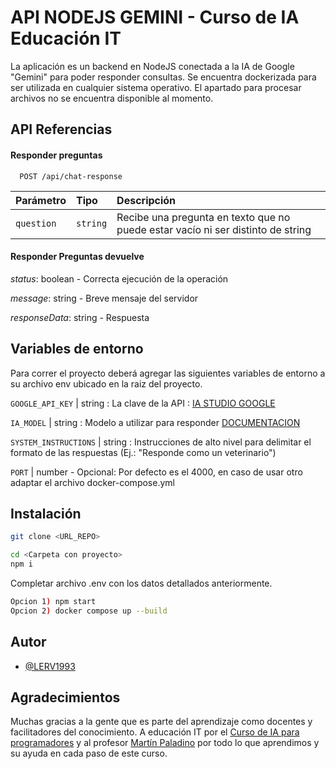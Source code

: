 
# API NODEJS GEMINI - Curso de IA Educación IT

La aplicación es un backend en NodeJS conectada a la IA de Google "Gemini" para poder responder consultas.
Se encuentra dockerizada para ser utilizada en cualquier sistema operativo.
El apartado para procesar archivos no se encuentra disponible al momento.





## API Referencias

#### Responder preguntas

```http
  POST /api/chat-response
```

| Parámetro | Tipo     | Descripción                |
| :-------- | :------- | :------------------------- |
| `question` | `string` | Recibe una pregunta en texto que no puede estar vacío ni ser distinto de string  |

#### Responder Preguntas devuelve

*status*: boolean - Correcta ejecución de la operación

*message*: string - Breve mensaje del servidor

*responseData*: string - Respuesta





## Variables de entorno

Para correr el proyecto deberá agregar las siguientes variables de entorno a su archivo env ubicado en la raiz del proyecto.

`GOOGLE_API_KEY` | string : La clave de la API : [IA STUDIO GOOGLE](https://aistudio.google.com/apikey)

`IA_MODEL` | string : Modelo a utilizar para responder [DOCUMENTACION](https://ai.google.dev/gemini-api/docs/models/gemini?hl=es-419)

`SYSTEM_INSTRUCTIONS` | string : Instrucciones de alto nivel para delimitar el formato de las respuestas (Ej.: "Responde como un veterinario")

`PORT` | number - Opcional: Por defecto es el 4000, en caso de usar otro adaptar el archivo docker-compose.yml


## Instalación

```bash
git clone <URL_REPO>

cd <Carpeta con proyecto>
npm i 
```

Completar archivo .env con los datos detallados anteriormente.
```bash
Opcion 1) npm start
Opcion 2) docker compose up --build

```


    
## Autor

- [@LERV1993](https://github.com/LERV1993)


## Agradecimientos

Muchas gracias a la gente que es parte del aprendizaje como docentes y facilitadores del conocimiento.
A educación IT por el [Curso de IA para programadores](https://www.educacionit.com/curso-de-ia-para-programadores) y al profesor [Martín Paladino](https://github.com/martin-paladino) por todo lo que aprendimos y su ayuda en cada paso de este curso.
